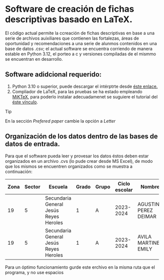 # Software de creación de fichas descriptivas basado en LaTeX.
El código actual permite la ccreación de fichas descriptivas en base a una serie de archivos auixiliares que contienen las fortalezas, áreas de oportunidad y recomendaciones a una serie de alunmos contenidos en una base de datos .csv; el actual software se encuentra corriendo de manera estable en Python 3.12, el porteo a c y versiones compiladas de el mismmo se encuentran en desarrollo.
## Software adidcional requerido:
1. Python 3.10 o superior, puede descargar el intérptrte desde [éste enlace.](https://www.python.org/downloads/)
2. Compliador de LaTeX, para las pruebas se ha estado empleando [MiKTeX](https://miktex.org/download), para poderlo instalar adecuadamenet se suguiere el tutorial del [éste vínculo](https://miktex.org/howto/install-miktex).
> [!TIP]
> En la sección *Prefered paper* cambie la opción a *Letter*

## Organización de los datos dentro de las bases de datos de entrada.
Para que el software pueda leer y provesar los datos éstos deben estar organizados en un archivo .cvs (lo pude crear desde MS Excel), de modo que los mismos se encuentren organizados como se muestra a continuación:

| Zona | Sector | Escuela | Grado | Grupo |Ciclo escolar |Nombre | Calificacion |
| --- | --- | --- | --- | --- | --- | --- | --- |
|19|5|Secundaria General Jesús Reyes Heroles|1|A|2023-2024|AGUSTIN PEREZ DEIMAR|6.6|
|19|5|Secundaria General Jesús Reyes Heroles|1|A|2023-2024|AVILA MARTINEZ EMILY|8.3|

Para un óptimo funcionamiento gurde este erchivo en la misma ruta que el programa, y no use espacios
